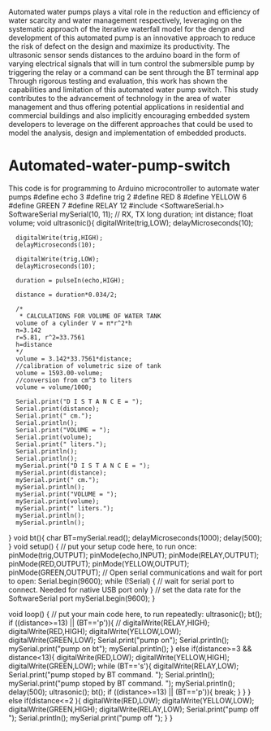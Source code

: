 Automated water pumps plays a vital role in the reduction and efficiency of water scarcity and water management respectively, leveraging on the systematic approach of the iterative waterfall model for the dengn and development of this automated pump is an innovative approach to reduce the risk of defect on the design and maximize its productivity. The ultrasonic sensor sends distances to the arduino board in the form of varying electrical signals that will in tum control the submersible pump by triggering the relay or a command can be sent through the BT terminal app Through rigorous testing and evaluation, this work has shown the capabilities and limitation of this automated water pump switch. This study contributes to the advancement of technology in the area of water management and thus offering potential applications in residential and commercial buildings and also implicitly encouraging embedded system developers to leverage on the different approaches that could be used to model the analysis, design and implementation of embedded products.

# Automated-water-pump-switch
This code is for programming to Arduino microcontroller to automate water pumps
#define echo 3
#define trig 2
#define RED 8
#define YELLOW 6 
#define GREEN  7
#define RELAY 12
#include <SoftwareSerial.h>
SoftwareSerial mySerial(10, 11); // RX, TX
long duration;
int distance;
float volume;
void ultrasonic(){
       digitalWrite(trig,LOW);
      delayMicroseconds(10);
    
      digitalWrite(trig,HIGH);
      delayMicroseconds(10); 
    
      digitalWrite(trig,LOW);
      delayMicroseconds(10);

      duration = pulseIn(echo,HIGH);

      distance = duration*0.034/2;
      
      /*
       * CALCULATIONS FOR VOLUME OF WATER TANK
      volume of a cylinder V = π*r^2*h
      π=3.142
      r=5.81, r^2=33.7561
      h=distance
      */
      volume = 3.142*33.7561*distance;
      //calibration of volumetric size of tank
      volume = 1593.00-volume;
      //conversion from cm^3 to liters
      volume = volume/1000;
      
      Serial.print("D I S T A N C E = ");
      Serial.print(distance);
      Serial.print(" cm.");
      Serial.println();
      Serial.print("VOLUME = ");
      Serial.print(volume);
      Serial.print(" liters.");
      Serial.println();
      Serial.println();
      mySerial.print("D I S T A N C E = ");
      mySerial.print(distance);
      mySerial.print(" cm.");
      mySerial.println();
      mySerial.print("VOLUME = ");
      mySerial.print(volume);
      mySerial.print(" liters.");
      mySerial.println();
      mySerial.println(); 
}
void  bt(){
      char BT=mySerial.read();
      delayMicroseconds(1000);
      delay(500);
}
void setup() {
  // put your setup code here, to run once:
      pinMode(trig,OUTPUT);
      pinMode(echo,INPUT);
      pinMode(RELAY,OUTPUT);
      pinMode(RED,OUTPUT);
      pinMode(YELLOW,OUTPUT);
      pinMode(GREEN,OUTPUT);
      // Open serial communications and wait for port to open:
      Serial.begin(9600);
      while (!Serial) {
      // wait for serial port to connect. Needed for native USB port only
      }
      // set the data rate for the SoftwareSerial port
      mySerial.begin(9600);
}

void loop() {
  // put your main code here, to run repeatedly:
  ultrasonic();
  bt();
      if ((distance>=13) || (BT=='p')){
       // digitalWrite(RELAY,HIGH);
        digitalWrite(RED,HIGH);
        digitalWrite(YELLOW,LOW);
        digitalWrite(GREEN,LOW);
        Serial.print("pump on");
        Serial.println(); 
        mySerial.print("pump on bt");
        mySerial.println(); 
      }
      else if(distance>=3 && distance<13){
        digitalWrite(RED,LOW);
        digitalWrite(YELLOW,HIGH);
        digitalWrite(GREEN,LOW);
        while (BT=='s'){
          digitalWrite(RELAY,LOW);
          Serial.print("pump stoped by BT command. ");
          Serial.println();
          mySerial.print("pump stoped by BT command. ");
          mySerial.println();
          delay(500);
          ultrasonic();
          bt();
            if ((distance>=13) || (BT=='p')){
               break;
            }
        }
      }
      else if(distance<=2 ){
        digitalWrite(RED,LOW);
        digitalWrite(YELLOW,LOW);
        digitalWrite(GREEN,HIGH);
        digitalWrite(RELAY,LOW);
        Serial.print("pump off ");
        Serial.println();
        mySerial.print("pump off ");
      }
   }
